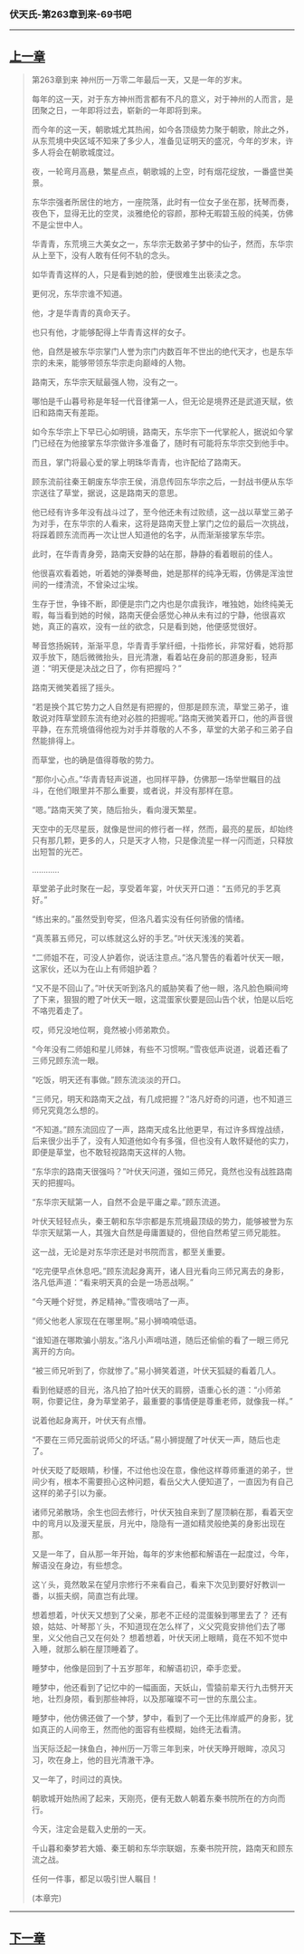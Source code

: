 ### 伏天氏-第263章到来-69书吧

--------
[上一章](./52976c7e188e77f798f0fcdb3b4c7034.md)
--------


>
>
>
>第263章到来
>神州历一万零二年最后一天，又是一年的岁末。
>
>每年的这一天，对于东方神州而言都有不凡的意义，对于神州的人而言，是团聚之日，一年即将过去，崭新的一年即将到来。
>
>而今年的这一天，朝歌城尤其热闹，如今各顶级势力聚于朝歌，除此之外，从东荒境中央区域不知来了多少人，准备见证明天的盛况，今年的岁末，许多人将会在朝歌城度过。
>
>夜，一轮弯月高悬，繁星点点，朝歌城的上空，时有烟花绽放，一番盛世美景。
>
>东华宗强者所居住的地方，一座院落，此时有一位女子坐在那，抚琴而奏，夜色下，显得无比的空灵，淡雅绝伦的容颜，那种无暇碧玉般的纯美，仿佛不是尘世中人。
>
>华青青，东荒境三大美女之一，东华宗无数弟子梦中的仙子，然而，东华宗从上至下，没有人敢有任何不轨的念头。
>
>如华青青这样的人，只是看到她的脸，便很难生出亵渎之念。
>
>更何况，东华宗谁不知道。
>
>他，才是华青青的真命天子。
>
>也只有他，才能够配得上华青青这样的女子。
>
>他，自然是被东华宗掌门人誉为宗门内数百年不世出的绝代天才，也是东华宗的未来，能够带领东华宗走向巅峰的人物。
>
>路南天，东华宗天赋最强人物，没有之一。
>
>哪怕是千山暮号称是年轻一代音律第一人，但无论是境界还是武道天赋，依旧和路南天有差距。
>
>如今东华宗上下早已心如明镜，路南天，东华宗下一代掌舵人，据说如今掌门已经在为他接掌东华宗做许多准备了，随时有可能将东华宗交到他手中。
>
>而且，掌门将最心爱的掌上明珠华青青，也许配给了路南天。
>
>顾东流前往秦王朝废东华宗王侯，消息传回东华宗之后，一封战书便从东华宗送往了草堂，据说，这是路南天的意思。
>
>他已经有许多年没有战斗过了，至今他还未有过败绩，这一战以草堂三弟子为对手，在东华宗的人看来，这将是路南天登上掌门之位的最后一次挑战，将踩着顾东流而再一次让世人知道他的名字，从而渐渐接掌东华宗。
>
>此时，在华青青身旁，路南天安静的站在那，静静的看着眼前的佳人。
>
>他很喜欢看着她，听着她的弹奏琴曲，她是那样的纯净无暇，仿佛是浑浊世间的一缕清流，不曾染过尘埃。
>
>生存于世，争锋不断，即便是宗门之内也是尔虞我诈，唯独她，始终纯美无暇，每当看到她的时候，路南天便会感觉心神从未有过的宁静，他很喜欢她，真正的喜欢，没有一丝的欲念，只是看到她，他便感觉很好。
>
>琴音悠扬婉转，渐渐平息，华青青手掌纤细，十指修长，非常好看，她将那双手放下，随后微微抬头，目光清澈，看着站在身前的那道身影，轻声道：“明天便是决战之日了，你有把握吗？”
>
>路南天微笑着摇了摇头。
>
>“若是换个其它势力之人自然是有把握的，但那是顾东流，草堂三弟子，谁敢说对阵草堂顾东流有绝对必胜的把握呢。”路南天微笑着开口，他的声音很平静，在东荒境值得他视为对手并尊敬的人不多，草堂的大弟子和三弟子自然能排得上。
>
>而草堂，也的确是值得尊敬的势力。
>
>“那你小心点。”华青青轻声说道，也同样平静，仿佛那一场举世瞩目的战斗，在他们眼里并不那么重要，或者说，并没有那样在意。
>
>“嗯。”路南天笑了笑，随后抬头，看向漫天繁星。
>
>天空中的无尽星辰，就像是世间的修行者一样，然而，最亮的星辰，却始终只有那几颗，更多的人，只是天才人物，只是像流星一样一闪而逝，只释放出短暂的光芒。
>
>…………
>
>草堂弟子此时聚在一起，享受着年宴，叶伏天开口道：“五师兄的手艺真好。”
>
>“练出来的。”虽然受到夸奖，但洛凡着实没有任何骄傲的情绪。
>
>“真羡慕五师兄，可以练就这么好的手艺。”叶伏天浅浅的笑着。
>
>“二师姐不在，可没人护着你，说话注意点。”洛凡警告的看着叶伏天一眼，这家伙，还以为在山上有师姐护着？
>
>“又不是不回山了。”叶伏天听到洛凡的威胁笑看了他一眼，洛凡脸色瞬间垮了下来，狠狠的瞪了叶伏天一眼，这混蛋家伙要是回山告个状，怕是以后吃不咯兜着走了。
>
>哎，师兄没地位啊，竟然被小师弟欺负。
>
>“今年没有二师姐和星儿师妹，有些不习惯啊。”雪夜低声说道，说着还看了三师兄顾东流一眼。
>
>“吃饭，明天还有事做。”顾东流淡淡的开口。
>
>“三师兄，明天和路南天之战，有几成把握？”洛凡好奇的问道，也不知道三师兄究竟怎么想的。
>
>“不知道。”顾东流回应了一声，路南天成名比他更早，有过许多辉煌战绩，后来很少出手了，没有人知道他如今有多强，但也没有人敢怀疑他的实力，即便是草堂，也不敢轻视路南天这样的人物。
>
>“东华宗的路南天很强吗？”叶伏天问道，强如三师兄，竟然也没有战胜路南天的把握吗。
>
>“东华宗天赋第一人，自然不会是平庸之辈。”顾东流道。
>
>叶伏天轻轻点头，秦王朝和东华宗都是东荒境最顶级的势力，能够被誉为东华宗天赋第一人，其强大自然是毋庸置疑的，但他自然希望三师兄能胜。
>
>这一战，无论是对东华宗还是对书院而言，都至关重要。
>
>“吃完便早点休息吧。”顾东流起身离开，诸人目光看向三师兄离去的身影，洛凡低声道：“看来明天真的会是一场恶战啊。”
>
>“今天睡个好觉，养足精神。”雪夜嘀咕了一声。
>
>“师父他老人家现在在哪里啊。”易小狮喃喃低语。
>
>“谁知道在哪欺骗小朋友。”洛凡小声嘀咕道，随后还偷偷的看了一眼三师兄离开的方向。
>
>“被三师兄听到了，你就惨了。”易小狮笑着道，叶伏天狐疑的看着几人。
>
>看到他疑惑的目光，洛凡拍了拍叶伏天的肩膀，语重心长的道：“小师弟啊，你要记住，身为草堂弟子，最重要的事情便是尊重老师，就像我一样。”
>
>说着他起身离开，叶伏天有点懵。
>
>“不要在三师兄面前说师父的坏话。”易小狮提醒了叶伏天一声，随后也走了。
>
>叶伏天眨了眨眼睛，秒懂，不过他也没在意，像他这样尊师重道的弟子，世间少有，根本不需要担心这种问题，看岳父大人便知道了，一直因为有自己这样的弟子引以为豪。
>
>诸师兄弟散场，余生也回去修行，叶伏天独自来到了屋顶躺在那，看着天空中的弯月以及漫天星辰，月光中，隐隐有一道如精灵般绝美的身影出现在那。
>
>又是一年了，自从那一年开始，每年的岁末他都和解语在一起度过，今年，解语没在身边，有些想念。
>
>这丫头，竟然敢呆在望月宗修行不来看自己，看来下次见到要好好教训一番，以振夫纲，简直岂有此理。
>
>想着想着，叶伏天又想到了父亲，那老不正经的混蛋躲到哪里去了？
>还有娘，姑姑、叶琴那丫头，不知道现在怎么样了，义父究竟安排他们去了哪里，义父他自己又在何处？
>想着想着，叶伏天闭上眼睛，竟在不知不觉中入睡，就那么躺在屋顶睡着了。
>
>睡梦中，他像是回到了十五岁那年，和解语初识，牵手恋爱。
>
>睡梦中，他还看到了记忆中的一幅画面，天妖山，雪猿前辈天行九击劈开天地，壮烈身陨，看到那些神将，以及那璀璨不可一世的东凰公主。
>
>睡梦中，他仿佛还做了一个梦，梦中，看到了一个无比伟岸威严的身影，犹如真正的人间帝王，然而他的面容有些模糊，始终无法看清。
>
>当天际泛起一抹鱼白，神州历一万零三年到来，叶伏天睁开眼眸，凉风习习，吹在身上，他的目光清澈干净。
>
>又一年了，时间过的真快。
>
>朝歌城开始热闹了起来，天刚亮，便有无数人朝着东秦书院所在的方向而行。
>
>今天，注定会是载入史册的一天。
>
>千山暮和秦梦若大婚、秦王朝和东华宗联姻，东秦书院开院，路南天和顾东流之战。
>
>任何一件事，都足以吸引世人瞩目！
>
>(本章完)
>
>

--------
[下一章](./0c8b6dc7acee7965c80abf7dd58d6f55.md)
--------
